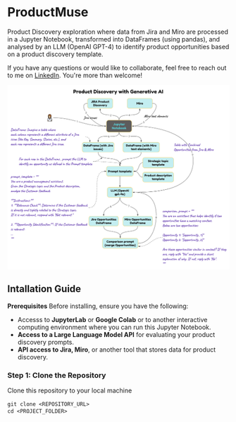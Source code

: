 # ProductMuse
Product Discovery exploration where data from Jira and Miro are processed in a Jupyter Notebook, transformed into DataFrames (using pandas), and analysed by an LLM (OpenAI GPT-4) to identify product opportunities based on a product discovery template.

If you have any questions or would like to collaborate, feel free to reach out to me on [LinkedIn](https://www.linkedin.com/in/jenya-stoeva-60477249/). You're more than welcome!

![ProductMuse](ProductMuse.png "ProductMuse")

## Intallation Guide

<b>Prerequisites</b>
Before installing, ensure you have the following:

* Accesss to <b>JupyterLab</b> or <b>Google Colab</b> or to another interactive computing environment where you can run this Jupyter Notebook.
* <b>Access to a Large Language Model API</b> for evaluating your product discovery prompts.
* <b>API access to Jira, Miro</b>, or another tool that stores data for product discovery.

### Step 1: Clone the Repository

Clone this repository to your local machine
```
git clone <REPOSITORY_URL>
cd <PROJECT_FOLDER>
```
